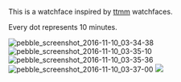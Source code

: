 This is a watchface inspired by [ttmm](http://ttmm.eu) watchfaces.

Every dot represents 10 minutes.

![pebble_screenshot_2016-11-10_03-34-38](https://cloud.githubusercontent.com/assets/127193/20151928/1485f3d2-a6f7-11e6-9825-2f57a1662e1a.png)
![pebble_screenshot_2016-11-10_03-35-10](https://cloud.githubusercontent.com/assets/127193/20151933/15e2d060-a6f7-11e6-849d-6e26cd7b3430.png)
![pebble_screenshot_2016-11-10_03-35-36](https://cloud.githubusercontent.com/assets/127193/20151932/15a3f0fc-a6f7-11e6-9b8f-7bf10cb66965.png)
![pebble_screenshot_2016-11-10_03-37-00](https://cloud.githubusercontent.com/assets/127193/20151931/1561cf24-a6f7-11e6-8511-668c9447c61f.png)
![](https://user-images.githubusercontent.com/127193/52766142-8d30dd80-3069-11e9-9374-12d4964603eb.png)
